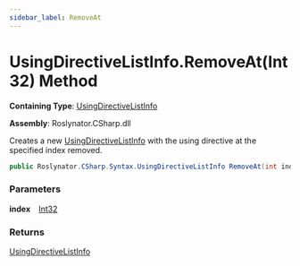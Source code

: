 ```yaml
---
sidebar_label: RemoveAt
---
```


# UsingDirectiveListInfo\.RemoveAt\(Int32\) Method

**Containing Type**: [UsingDirectiveListInfo](../index.md)

**Assembly**: Roslynator\.CSharp\.dll

  
Creates a new [UsingDirectiveListInfo](../index.md) with the using directive at the specified index removed\.

```csharp
public Roslynator.CSharp.Syntax.UsingDirectiveListInfo RemoveAt(int index)
```

### Parameters

**index** &ensp; [Int32](https://docs.microsoft.com/en-us/dotnet/api/system.int32)

### Returns

[UsingDirectiveListInfo](../index.md)

